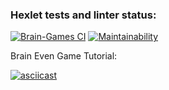 ### Hexlet tests and linter status:

[![Brain-Games CI](https://github.com/sergey028/frontend-project-lvl1/workflows/Brain-Games%20CI/badge.svg)](https://github.com/sergey028/frontend-project-lvl1/actions)
[![Maintainability](https://api.codeclimate.com/v1/badges/a99a88d28ad37a79dbf6/maintainability)](https://codeclimate.com/github/sergey028/frontend-project-lvl1)

Brain Even Game Tutorial:

[![asciicast](https://asciinema.org/a/jykrNTdqJFeFjQCcZNxAeLZZ4.svg)](https://asciinema.org/a/jykrNTdqJFeFjQCcZNxAeLZZ4)

